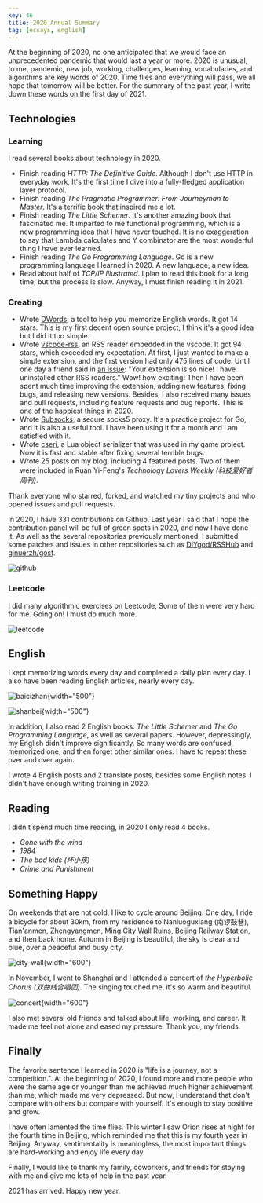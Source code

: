 ```yaml
---
key: 46
title: 2020 Annual Summary
tag: [essays, english]
---
```


At the beginning of 2020, no one anticipated that we would face an unprecedented pandemic that would last a year or more. 2020 is unusual, to me, pandemic, new job, working, challenges, learning, vocabularies, and algorithms are key words of 2020. Time flies and everything will pass, we all hope that tomorrow will be better. For the summary of the past year, I write down these words on the first day of 2021.

## Technologies

### Learning

I read several books about technology in 2020.

- Finish reading *HTTP: The Definitive Guide*. Although I don't use HTTP in everyday work, It's the first time I dive into a fully-fledged application layer protocol.
- Finish reading *The Pragmatic Programmer: From Journeyman to Master*. It's a terrific book that inspired me a lot.
- Finish reading *The Little Schemer*. It's another amazing book that fascinated me. It imparted to me functional programming, which is a new programming idea that I have never touched. It is no exaggeration to say that Lambda calculates and Y combinator are the most wonderful thing I have ever learned.
- Finish reading *The Go Programming Language*. Go is a new programming language I learned in 2020. A new language, a new idea.
- Read about half of *TCP/IP Illustrated*. I plan to read this book for a long time, but the process is slow. Anyway, I must finish reading it in 2021.

### Creating

- Wrote [DWords](https://github.com/luyuhuang/DWords), a tool to help you memorize English words. It got 14 stars. This is my first decent open source project, I think it's a good idea but I did it too simple.
- Wrote [vscode-rss](https://github.com/luyuhuang/vscode-rss), an RSS reader embedded in the vscode. It got 94 stars, which exceeded my expectation. At first, I just wanted to make a simple extension, and the first version had only 475 lines of code. Until one day a friend said in [an issue](https://github.com/luyuhuang/vscode-rss/issues/2#issuecomment-624512180): "Your extension is so nice! I have uninstalled other RSS readers." Wow! how exciting! Then I have been spent much time improving the extension, adding new features, fixing bugs, and releasing new versions. Besides, I also received many issues and pull requests, including feature requests and bug reports. This is one of the happiest things in 2020.
- Wrote [Subsocks](https://github.com/luyuhuang/subsocks), a secure socks5 proxy. It's a practice project for Go, and it is also a useful tool. I have been using it for a month and I am satisfied with it.
- Wrote [cseri](https://github.com/luyuhuang/cseri), a Lua object serializer that was used in my game project. Now it is fast and stable after fixing several terrible bugs.
- Wrote 25 posts on my blog, including 4 featured posts. Two of them were included in Ruan Yi-Feng's *Technology Lovers Weekly (科技爱好者周刊)*.

Thank everyone who starred, forked, and watched my tiny projects and who opened issues and pull requests.

In 2020, I have 331 contributions on Github. Last year I said that I hope the contribution panel will be full of green spots in 2020, and now I have done it. As well as the several repositories previously mentioned, I submitted some patches and issues in other repositories such as [DIYgod/RSSHub](https://github.com/DIYgod/RSSHub) and [ginuerzh/gost](https://github.com/ginuerzh/gost).

![github](/assets/images/2020-annual-summary_1.png)

### Leetcode

I did many algorithmic exercises on Leetcode, Some of them were very hard for me. Going on! I must do much more.

![leetcode](/assets/images/2020-annual-summary_2.png)

## English

I kept memorizing words every day and completed a daily plan every day. I also have been reading English articles, nearly every day.

![baicizhan](/assets/images/2020-annual-summary_3.png){width="500"}

![shanbei](/assets/images/2020-annual-summary_4.png){width="500"}

In addition, I also read 2 English books: *The Little Schemer* and *The Go Programming Language*, as well as several papers. However, depressingly, my English didn't improve significantly. So many words are confused, memorized one, and then forget other similar ones. I have to repeat these over and over again.

I wrote 4 English posts and 2 translate posts, besides some English notes. I didn't have enough writing training in 2020.

## Reading

I didn't spend much time reading, in 2020 I only read 4 books.

- *Gone with the wind*
- *1984*
- *The bad kids (坏小孩)*
- *Crime and Punishment*

## Something Happy

On weekends that are not cold, I like to cycle around Beijing. One day, I ride a bicycle for about 30km, from my residence to Nanluoguxiang (南锣鼓巷), Tian'anmen, Zhengyangmen, Ming City Wall Ruins, Beijing Railway Station, and then back home. Autumn in Beijing is beautiful, the sky is clear and blue, over a peaceful and busy city.

![city-wall](/assets/images/2020-annual-summary_5.jpg){width="600"}

In November, I went to Shanghai and I attended a concert of *the Hyperbolic Chorus (双曲线合唱团)*. The singing touched me, it's so warm and beautiful.

![concert](/assets/images/2020-annual-summary_6.jpg){width="600"}

I also met several old friends and talked about life, working, and career. It made me feel not alone and eased my pressure. Thank you, my friends.

## Finally

The favorite sentence I learned in 2020 is "life is a journey, not a competition.". At the beginning of 2020, I found more and more people who were the same age or younger than me achieved much higher achievement than me, which made me very depressed. But now, I understand that don't compare with others but compare with yourself. It's enough to stay positive and grow.

I have often lamented the time flies. This winter I saw Orion rises at night for the fourth time in Beijing, which reminded me that this is my fourth year in Beijing. Anyway, sentimentality is meaningless, the most important things are hard-working and enjoy life every day.

Finally, I would like to thank my family, coworkers, and friends for staying with me and give me lots of help in the past year.

2021 has arrived. Happy new year.
